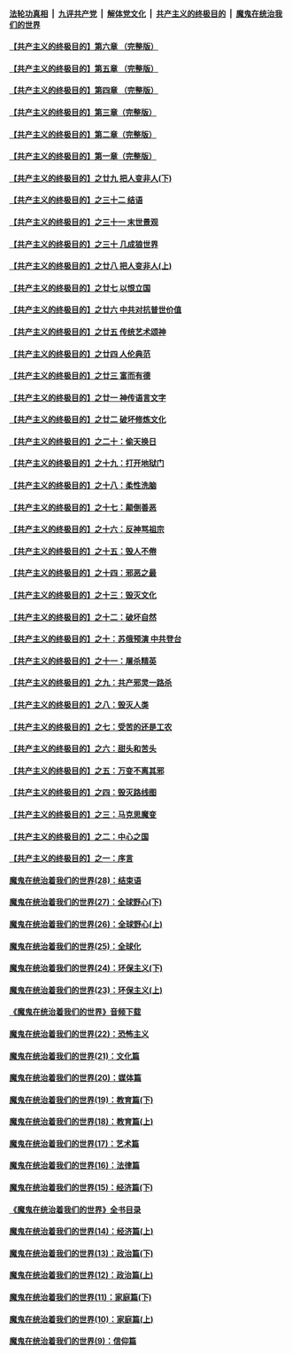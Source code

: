 

####  [法轮功真相](../../../../basic/blob/master/README.md?t=06092301) &nbsp;|&nbsp; [九评共产党](../../../../9ping.md/blob/master/README.md?t=06092301) &nbsp;|&nbsp; [解体党文化](../../../../jtdwh.md/blob/master/README.md?t=06092301)  &nbsp;|&nbsp; [共产主义的终极目的](../../../../gczydzjmd.md/blob/master/README.md?t=06092301) &nbsp;|&nbsp; [魔鬼在统治我们的世界](../../../../mgztzwmdsj.md/blob/master/README.md?t=06092301) 

#### [【共产主义的终极目的】第六章 （完整版）](../pages/nsc422/n11428913.md?t=06092301) 

#### [【共产主义的终极目的】第五章 （完整版）](../pages/nsc422/n11428912.md?t=06092301) 

#### [【共产主义的终极目的】第四章 （完整版）](../pages/nsc422/n11428907.md?t=06092301) 

#### [【共产主义的终极目的】第三章（完整版）](../pages/nsc422/n11428848.md?t=06092301) 

#### [【共产主义的终极目的】第二章（完整版）](../pages/nsc422/n11428831.md?t=06092301) 

#### [【共产主义的终极目的】第一章（完整版）](../pages/nsc422/n11417651.md?t=06092301) 

#### [【共产主义的终极目的】之廿九 把人变非人(下)](../pages/nsc422/n11344140.md?t=06092301) 

#### [【共产主义的终极目的】之三十二 结语](../pages/nsc422/n11360535.md?t=06092301) 

#### [【共产主义的终极目的】之三十一 末世景观](../pages/nsc422/n11351129.md?t=06092301) 

#### [【共产主义的终极目的】之三十 几成狼世界](../pages/nsc422/n11348280.md?t=06092301) 

#### [【共产主义的终极目的】之廿八 把人变非人(上)](../pages/nsc422/n11340492.md?t=06092301) 

#### [【共产主义的终极目的】之廿七 以恨立国](../pages/nsc422/n11336944.md?t=06092301) 

#### [【共产主义的终极目的】之廿六 中共对抗普世价值](../pages/nsc422/n11324785.md?t=06092301) 

#### [【共产主义的终极目的】之廿五 传统艺术颂神](../pages/nsc422/n11296396.md?t=06092301) 

#### [【共产主义的终极目的】之廿四 人伦典范](../pages/nsc422/n11296397.md?t=06092301) 

#### [【共产主义的终极目的】之廿三 富而有德](../pages/nsc422/n11283598.md?t=06092301) 

#### [【共产主义的终极目的】之廿一 神传语言文字](../pages/nsc422/n11263265.md?t=06092301) 

#### [【共产主义的终极目的】之廿二 破坏修炼文化](../pages/nsc422/n11245728.md?t=06092301) 

#### [【共产主义的终极目的】之二十：偷天换日](../pages/nsc422/n11238846.md?t=06092301) 

#### [【共产主义的终极目的】之十九：打开地狱门](../pages/nsc422/n11206376.md?t=06092301) 

#### [【共产主义的终极目的】之十八：柔性洗脑](../pages/nsc422/n11199994.md?t=06092301) 

#### [【共产主义的终极目的】之十七：颠倒善恶](../pages/nsc422/n11179782.md?t=06092301) 

#### [【共产主义的终极目的】之十六：反神骂祖宗](../pages/nsc422/n11166798.md?t=06092301) 

#### [【共产主义的终极目的】之十五：毁人不倦](../pages/nsc422/n11166792.md?t=06092301) 

#### [【共产主义的终极目的】之十四：邪恶之最](../pages/nsc422/n11150249.md?t=06092301) 

#### [【共产主义的终极目的】之十三：毁灭文化](../pages/nsc422/n11135227.md?t=06092301) 

#### [【共产主义的终极目的】之十二：破坏自然](../pages/nsc422/n11135214.md?t=06092301) 

#### [【共产主义的终极目的】之十：苏俄预演 中共登台](../pages/nsc422/n11118424.md?t=06092301) 

#### [【共产主义的终极目的】之十一：屠杀精英](../pages/nsc422/n11118442.md?t=06092301) 

#### [【共产主义的终极目的】之九：共产邪灵一路杀](../pages/nsc422/n11114139.md?t=06092301) 

#### [【共产主义的终极目的】之八：毁灭人类](../pages/nsc422/n11108503.md?t=06092301) 

#### [【共产主义的终极目的】之七：受苦的还是工农](../pages/nsc422/n11101809.md?t=06092301) 

#### [【共产主义的终极目的】之六：甜头和苦头](../pages/nsc422/n11096971.md?t=06092301) 

#### [【共产主义的终极目的】之五：万变不离其邪](../pages/nsc422/n11091285.md?t=06092301) 

#### [【共产主义的终极目的】之四：毁灭路线图](../pages/nsc422/n11086284.md?t=06092301) 

#### [【共产主义的终极目的】之三：马克思魔变](../pages/nsc422/n11061941.md?t=06092301) 

#### [【共产主义的终极目的】之二：中心之国](../pages/nsc422/n11047728.md?t=06092301) 

#### [【共产主义的终极目的】之一：序言](../pages/nsc422/n11086077.md?t=06092301) 

#### [魔鬼在统治着我们的世界(28)：结束语](../pages/nsc422/n10936246.md?t=06092301) 

#### [魔鬼在统治着我们的世界(27)：全球野心(下)](../pages/nsc422/n10928319.md?t=06092301) 

#### [魔鬼在统治着我们的世界(26)：全球野心(上)](../pages/nsc422/n10900318.md?t=06092301) 

#### [魔鬼在统治着我们的世界(25)：全球化](../pages/nsc422/n10788205.md?t=06092301) 

#### [魔鬼在统治着我们的世界(24)：环保主义(下)](../pages/nsc422/n10695307.md?t=06092301) 

#### [魔鬼在统治着我们的世界(23)：环保主义(上)](../pages/nsc422/n10688613.md?t=06092301) 

#### [《魔鬼在统治着我们的世界》音频下载](../pages/nsc422/n10635553.md?t=06092301) 

#### [魔鬼在统治着我们的世界(22)：恐怖主义](../pages/nsc422/n10614727.md?t=06092301) 

#### [魔鬼在统治着我们的世界(21)：文化篇](../pages/nsc422/n10597706.md?t=06092301) 

#### [魔鬼在统治着我们的世界(20)：媒体篇](../pages/nsc422/n10586579.md?t=06092301) 

#### [魔鬼在统治着我们的世界(19)：教育篇(下)](../pages/nsc422/n10564808.md?t=06092301) 

#### [魔鬼在统治着我们的世界(18)：教育篇(上)](../pages/nsc422/n10526970.md?t=06092301) 

#### [魔鬼在统治着我们的世界(17)：艺术篇](../pages/nsc422/n10499093.md?t=06092301) 

#### [魔鬼在统治着我们的世界(16)：法律篇](../pages/nsc422/n10485969.md?t=06092301) 

#### [魔鬼在统治着我们的世界(15)：经济篇(下)](../pages/nsc422/n10469975.md?t=06092301) 

#### [《魔鬼在统治着我们的世界》全书目录](../pages/nsc422/n10464261.md?t=06092301) 

#### [魔鬼在统治着我们的世界(14)：经济篇(上)](../pages/nsc422/n10457370.md?t=06092301) 

#### [魔鬼在统治着我们的世界(13)：政治篇(下)](../pages/nsc422/n10448270.md?t=06092301) 

#### [魔鬼在统治着我们的世界(12)：政治篇(上)](../pages/nsc422/n10444576.md?t=06092301) 

#### [魔鬼在统治着我们的世界(11)：家庭篇(下)](../pages/nsc422/n10440961.md?t=06092301) 

#### [魔鬼在统治着我们的世界(10)：家庭篇(上)](../pages/nsc422/n10435448.md?t=06092301) 

#### [魔鬼在统治着我们的世界(9)：信仰篇](../pages/nsc422/n10432159.md?t=06092301) 

